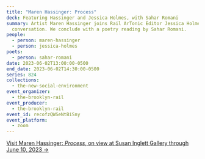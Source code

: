 ```yaml
---
title: "Maren Hassinger: Process"
deck: Featuring Hassinger and Jessica Holmes, with Sahar Romani
summary: Artist Maren Hassinger joins Rail ArTonic Editor Jessica Holmes for a
  conversation. We conclude with a poetry reading by Sahar Romani.
people:
  - person: maren-hassinger
  - person: jessica-holmes
poets:
  - person: sahar-romani
date: 2023-06-02T13:00:00-0500
end_date: 2023-06-02T14:30:00-0500
series: 824
collections:
  - the-new-social-environment
event_organizer:
  - the-brooklyn-rail
event_producer:
  - the-brooklyn-rail
event_id: recofzQWSeNtBiSny
event_platform:
  - zoom
---
```

[V﻿isit Maren Hassinger: *Process*, on view at Susan Inglett Gallery through June 10, 2023 →](https://www.inglettgallery.com/exhibitions/198-maren-hassinger-process/overview/)